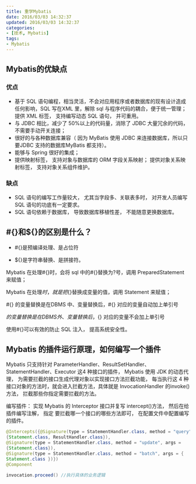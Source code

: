 ```yaml
---
title: 重学Mybatis
date: 2016/03/03 14:32:37
updated: 2016/03/03 14:32:37
categories:
- [技术, Mybatis]
tags:
- Mybatis
---
```




## Mybatis的优缺点

### 优点

- 基于 SQL 语句编程，相当灵活，不会对应用程序或者数据库的现有设计造成任何影响，SQL 写在XML 里，解除 sql 与程序代码的耦合，便于统一管理；提供 XML 标签， 支持编写动态 SQL 语句， 并可重用。
- 与 JDBC 相比，减少了 50%以上的代码量，消除了 JDBC 大量冗余的代码，不需要手动开关连接；
-  很好的与各种数据库兼容（ 因为 MyBatis 使用 JDBC 来连接数据库，所以只要JDBC 支持的数据库MyBatis 都支持）。
-  能够与 Spring 很好的集成；
-  提供映射标签， 支持对象与数据库的 ORM 字段关系映射； 提供对象关系映射标签， 支持对象关系组件维护。

### 缺点

- SQL 语句的编写工作量较大， 尤其当字段多、关联表多时， 对开发人员编写SQL 语句的功底有一定要求。
- SQL 语句依赖于数据库， 导致数据库移植性差， 不能随意更换数据库。



## #{}和${}的区别是什么？

-  #{}是预编译处理、是占位符

-  ${}是字符串替换、是拼接符。

Mybatis 在处理#{}时，会将 sql 中的#{}替换为?号，调用 PreparedStatement 来赋值；

Mybatis 在处理${}时， 就是把${}替换成变量的值，调用 Statement 来赋值；

#{} 的变量替换是在DBMS 中、变量替换后，#{} 对应的变量自动加上单引号

${} 的变量替换是在 DBMS 外、变量替换后，${} 对应的变量不会加上单引号

使用#{}可以有效的防止 SQL 注入， 提高系统安全性。





## Mybatis 的插件运行原理，如何编写一个插件

Mybatis 只支持针对 ParameterHandler、ResultSetHandler、StatementHandler、Executor 这4 种接口的插件， Mybatis 使用 JDK 的动态代理， 为需要拦截的接口生成代理对象以实现接口方法拦截功能， 每当执行这 4 种接口对象的方法时，就会进入拦截方法，具体就是 InvocationHandler 的invoke() 方法， 拦截那些你指定需要拦截的方法。



编写插件： 实现 Mybatis 的 Interceptor 接口并复写 intercept()方法， 然后在给插件编写注解， 指定
要拦截哪一个接口的哪些方法即可， 在配置文件中配置编写的插件。

```java
@Intercepts({@Signature(type = StatementHandler.class, method = "query", args =
{Statement.class, ResultHandler.class}),
@Signature(type = StatementHandler.class, method = "update", args =
{Statement.class}),
@Signature(type = StatementHandler.class, method = "batch", args = {
Statement.class })})
@Component

invocation.proceed() //执行具体的业务逻辑
```

